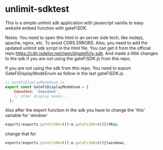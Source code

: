 # unlimit-sdktest
This is a simple unlimit sdk application with javascript vanilla to easy website embed function with gateFiSDK.

Notes: You need to open this html in an server side tech, like nodejs, apache, nginx, etc. To avoid CORS ERRORS.
Also, you need to add the updated unlimit sdk script in the html file. You can get it from the official repo https://cdn.jsdelivr.net/npm/@gatefi/js-sdk. And made a little changes to the sdk if you are not using the gateFiSDK.js from this repo.

If you are not using the sdk from this repo. You need to export GateFiDisplayModeEnum as follow in the last gateFiSDK.js.

``` javascript
// GateFiDisplayModeEnum.js
export const GateFiDisplayModeEnum = {
    Embedded: 'Embedded',
    // other display modes...
  };

```
Also after the export function in the sdk you have to change the 'this' variable for 'window'. 
``` javascript
exports?exports.gateFiSDK=t():e.gateFiSDK=t()}(this, 
``` 
change that for  
``` javascript
exports?exports.gateFiSDK=t():e.gateFiSDK=t()}(windows,  